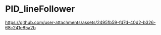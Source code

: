 # PID_lineFollower
https://github.com/user-attachments/assets/2495fb59-fd7d-40d2-b326-68c241e85a2b

